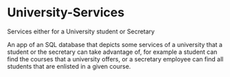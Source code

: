 # University-Services
Services either for a University student or Secretary

An app of an SQL database that depicts some services of a university that a student or the secretary can take advantage of, for example a student can find the courses that a university offers, or a secretary employee can find all students that are enlisted in a given course. 
